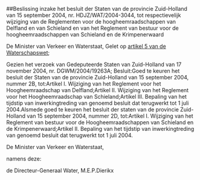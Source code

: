 <meta http-equiv='Content-Type' content='text/html; charset=utf-8' />

##Beslissing inzake het besluit der Staten van de provincie Zuid-Holland van 15 september 2004, nr. HDJZ/WAT/2004-3044, tot respectievelijk wijziging van de Reglementen voor de hoogheemraadschappen van Delfland en van Schieland en van het Reglement van bestuur voor de hoogheemraadschappen van Schieland en de Krimpenerwaard

De Minister van Verkeer en Waterstaat,
Gelet op [artikel 5 van de Waterschapswet](../../../../../../../../wet/waterschapswet/BWBR0005108/README.md);

Gezien het verzoek van Gedeputeerde Staten van Zuid-Holland van 17 november 2004, nr. DGWM/2004/19263A;
Besluit:Goed te keuren het besluit der Staten van de provincie Zuid-Holland van 15 september 2004, nummer 2B, tot:Artikel I. Wijziging van het Reglement voor het Hoogheemraadschap van Delfland;Artikel II. Wijziging van het Reglement voor het Hoogheemraadschap van Schieland;Artikel III. Bepaling van het tijdstip van inwerkingtreding van genoemd besluit dat terugwerkt tot 1 juli 2004.Alsmede goed te keuren het besluit der staten van de provincie Zuid-Holland van 15 september 2004, nummer 2D, tot:Artikel I. Wijziging van het Reglement van bestuur voor de Hoogheemraadschappen van Schieland en de Krimpenerwaard;Artikel II. Bepaling van het tijdstip van inwerkingtreding van genoemd besluit dat terugwerkt tot 1 juli 2004.

De 
Minister van Verkeer en Waterstaat, 

namens deze:

de 
Directeur-Generaal Water, 
M.E.P.Dierikx
